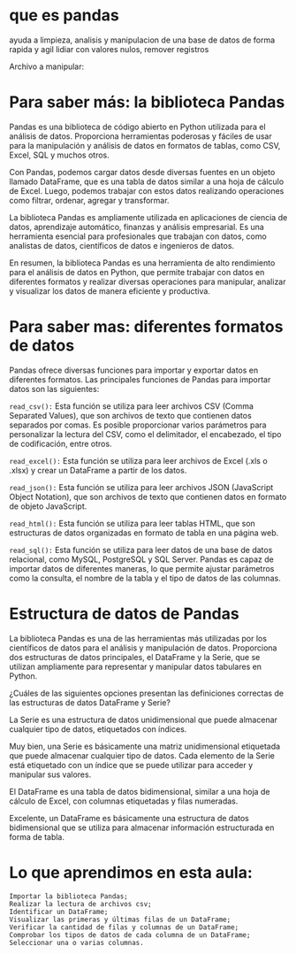 # que es pandas
ayuda a limpieza, analisis y manipulacion de una base de datos 
de forma rapida y agil
lidiar con valores nulos, remover registros

Archivo a manipular: [](https://gist.githubusercontent.com/ahcamachod/a572cfcc2527046db93101f88011b26e/raw/ffb13f45a79d31223e645611a119397dd127ee3c/alquiler.csv)

# Para saber más: la biblioteca Pandas

Pandas es una biblioteca de código abierto en Python utilizada para el análisis de datos. Proporciona herramientas poderosas y fáciles de usar para la manipulación y análisis de datos en formatos de tablas, como CSV, Excel, SQL y muchos otros.

Con Pandas, podemos cargar datos desde diversas fuentes en un objeto llamado DataFrame, que es una tabla de datos similar a una hoja de cálculo de Excel. Luego, podemos trabajar con estos datos realizando operaciones como filtrar, ordenar, agregar y transformar.

La biblioteca Pandas es ampliamente utilizada en aplicaciones de ciencia de datos, aprendizaje automático, finanzas y análisis empresarial. Es una herramienta esencial para profesionales que trabajan con datos, como analistas de datos, científicos de datos e ingenieros de datos.

En resumen, la biblioteca Pandas es una herramienta de alto rendimiento para el análisis de datos en Python, que permite trabajar con datos en diferentes formatos y realizar diversas operaciones para manipular, analizar y visualizar los datos de manera eficiente y productiva.

# Para saber mas: diferentes formatos de datos



Pandas ofrece diversas funciones para importar y exportar datos en diferentes formatos. Las principales funciones de Pandas para importar datos son las siguientes:

```read_csv():``` Esta función se utiliza para leer archivos CSV (Comma Separated Values), que son archivos de texto que contienen datos separados por comas. Es posible proporcionar varios parámetros para personalizar la lectura del CSV, como el delimitador, el encabezado, el tipo de codificación, entre otros.

```read_excel():``` Esta función se utiliza para leer archivos de Excel (.xls o .xlsx) y crear un DataFrame a partir de los datos.

```read_json():``` Esta función se utiliza para leer archivos JSON (JavaScript Object Notation), que son archivos de texto que contienen datos en formato de objeto JavaScript.

```read_html():``` Esta función se utiliza para leer tablas HTML, que son estructuras de datos organizadas en formato de tabla en una página web.

```read_sql():``` Esta función se utiliza para leer datos de una base de datos relacional, como MySQL, PostgreSQL y SQL Server. Pandas es capaz de importar datos de diferentes maneras, lo que permite ajustar parámetros como la consulta, el nombre de la tabla y el tipo de datos de las columnas.

# Estructura de datos de Pandas

La biblioteca Pandas es una de las herramientas más utilizadas por los científicos de datos para el análisis y manipulación de datos. Proporciona dos estructuras de datos principales, el DataFrame y la Serie, que se utilizan ampliamente para representar y manipular datos tabulares en Python.

¿Cuáles de las siguientes opciones presentan las definiciones correctas de las estructuras de datos DataFrame y Serie?

La Serie es una estructura de datos unidimensional que puede almacenar cualquier tipo de datos, etiquetados con índices.

Muy bien, una Serie es básicamente una matriz unidimensional etiquetada que puede almacenar cualquier tipo de datos. Cada elemento de la Serie está etiquetado con un índice que se puede utilizar para acceder y manipular sus valores.



El DataFrame es una tabla de datos bidimensional, similar a una hoja de cálculo de Excel, con columnas etiquetadas y filas numeradas.

Excelente, un DataFrame es básicamente una estructura de datos bidimensional que se utiliza para almacenar información estructurada en forma de tabla.

# Lo que aprendimos en esta aula:

    Importar la biblioteca Pandas;
    Realizar la lectura de archivos csv;
    Identificar un DataFrame;
    Visualizar las primeras y últimas filas de un DataFrame;
    Verificar la cantidad de filas y columnas de un DataFrame;
    Comprobar los tipos de datos de cada columna de un DataFrame;
    Seleccionar una o varias columnas.

